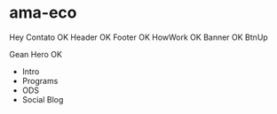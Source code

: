 # ama-eco

Hey
Contato OK
Header OK
Footer OK
HowWork OK
Banner OK
BtnUp

Gean
Hero OK

- Intro
- Programs
- ODS
- Social
  Blog
